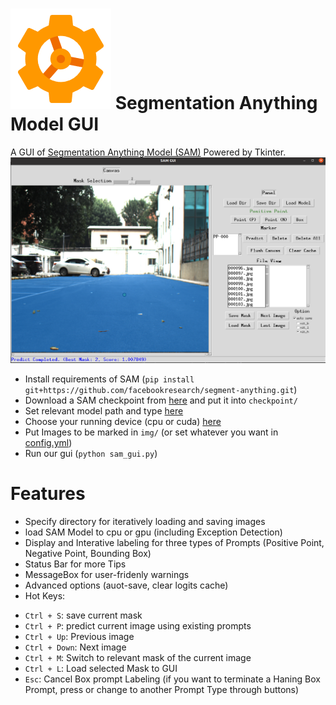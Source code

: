 #  ![](./icon.png) Segmentation Anything Model GUI
A GUI of [Segmentation Anything Model (SAM)](https://github.com/facebookresearch/segment-anything) Powered by Tkinter.
![](doc/SAM-GUI.png)
* Install requirements of SAM (`pip install git+https://github.com/facebookresearch/segment-anything.git`)
* Download a SAM checkpoint from [here](https://github.com/facebookresearch/segment-anything#model-checkpoints) and put it into `checkpoint/`
* Set relevant model path and type [here](https://github.com/gitouni/SAM-GUI/blob/11ac385fd0d784f37098b93237facc5ef5dfe640/config.yml#L38)
* Choose your running device (cpu or cuda) [here](https://github.com/gitouni/SAM-GUI/blob/389296954c9c737b7e4498483b1adbd1f07802a1/config.yml#L39)
* Put Images to be marked in `img/` (or set whatever you want in [config.yml](./config.yml))
* Run our gui (`python sam_gui.py`)

# Features
- Specify directory for iteratively loading and saving images
- load SAM Model to cpu or gpu (including Exception Detection)
- Display and Interative labeling for three types of Prompts (Positive Point, Negative Point, Bounding Box)
- Status Bar for more Tips
- MessageBox for user-fridenly warnings
- Advanced options (auot-save, clear logits cache)
- Hot Keys:
* `Ctrl + S`: save current mask
* `Ctrl + P`: predict current image using existing prompts
* `Ctrl + Up`: Previous image
* `Ctrl + Down`: Next image
* `Ctrl + M`: Switch to relevant mask of the current image
* `Ctrl + L`: Load selected Mask to GUI
* `Esc`: Cancel Box prompt Labeling (if you want to terminate a Haning Box Prompt, press <Esc> or change to another Prompt Type through buttons)
